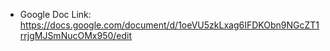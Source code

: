 * Google Doc Link: https://docs.google.com/document/d/1oeVU5zkLxag6IFDKObn9NGcZT1rrjgMJSmNucOMx950/edit

